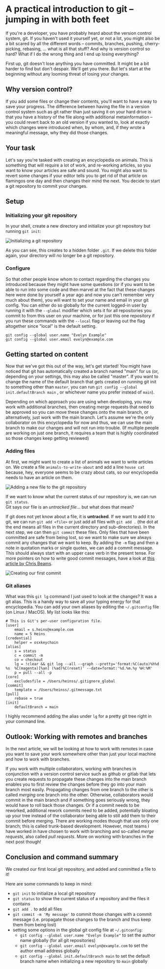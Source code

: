 # A practical introduction to git – jumping in with both feet

If you're a developer, you have probably heard about the version control system, git. If you haven't used it yourself yet, or not a lot, you might also be a bit scared by all the different words – commits, branches, pushing, cherry-picking, rebasing, … what is all that stuff? And why is version control so hard? What if I do the wrong thing and I end up losing everything?

First up, git doesn't lose anything you have committed. It might be a bit harder to find but don't despair. We'll get you there.
But let's start at the beginning without any looming threat of losing your changes.

## Why version control?

If you add some files or change their contents, you'll want to have a way to save your progress. The difference between having the file in a version control system such as git rather than just saving it on your hard drive is that you have a history of the file along with additional metainformation – you could revert back to an old version if you wanted to, look at exactly which changes were introduced when, by whom, and, if they wrote a meaningful message, why they did those changes.

## Your task

Let's say you're tasked with creating an encyclopedia on animals. This is something that will require a lot of work, and re-working articles, so you want to know your articles are safe and sound. You might also want to revert some changes if your editor tells you to get rid of that article on flamingos one day and then changes their mind the next. You decide to start a git repository to commit your changes.

## Setup

### Initializing your git repository

In your shell, create a new directory and initialize your git repository but running `git init`:

![Initializing a git repository](initialize-git.png)

As you can see, this creates to a hidden folder `.git`. If we delete this folder again, your directory will no longer be a git repository.

### Configure

So that other people know whom to contact regarding the changes you introduced because they might have some questions (or if you want to be able to run into some code and then marvel at the fact that these changes here were done by yourself a year ago and now you can't remember very much about them), you will want to set your name and email in your git config.
You can either do so globally for the current logged-in user by running it with the `--global` modifier which sets it for all repositories you commit to from this user on your machine, or for just this one repository if you run these commands with the `--local` flag or leaving out the flag altogether since "local" is the default setting.

```shell
git config --global user.name "Evelyn Example"
git config --global user.email evelyn@example.com
```

## Getting started on content

Now that we've got this out of the way, let's get started!
You might have noticed that git has automatically created a branch named "main" for us (or, depending on your settings, this may also be called "master". If you want to change the name of the default branch that gets created on running git init to something other than `master`, you can run `git config --global init.defaultBranch main` , or whichever name you prefer instead of `main`).

Depending on which approach you are using when developing, you may work with additional branches, then creating merge requests that need to be approved so you can move these changes onto the main branch, or alternatively, just work with the main branch.
Let's assume we're the only collaborator on this encyclopedia for now and thus, we can use the main branch to make our changes and will not run into trouble. (If multiple people are working on just one branch, it requires a team that is highly coordinated so those changes keep getting reviewed)

### Adding files

At first, we might want to create a list of animals we want to write articles on. We create a file `animals-to-write-about` and add a line `house cat` because, hey, everyone seems to be crazy about cats, so our encyclopedia needs to have an article on them.

![Adding a new file to the git repository](untracked-file.png)

If we want to know what the current status of our repository is, we can run `git status`.\
Git says our file is an *untracked file*… but what does that mean?

If git does not yet know about a file, it is **untracked**. If we want to add it to git, we can run `git add <file>` or just add all files with `git add .` (the dot at the end means all files in the current directory and sub-directories). In the next step, we can then `git commit` these files. Only files that have been committed are safe from being lost, so we want to make sure we always commit any changes that we want to keep.
By adding the `-m` flag and then a note in quotation marks or single quotes, we can add a commit message. This should always start with an upper case verb in the present tense. For more pointers on how to write good commit messages, have a look at [this article by Chris Beams](https://chris.beams.io/posts/git-commit/).

![Creating our first commit](first-commit.png)

### Git aliases

What was this `git lg` command I just used to look at the changes? It was a git alias. This is a handy way to save all your typing energy for that encyclopedia.
You can add your own aliases by editing the `~/.gitconfig` file (on Linux / MacOS). My list looks like this:

```shell
# This is Git's per-user configuration file.
[user]
	email = s.heins@example.com
	name = S Heins
[credential]
	helper = osxkeychain
[alias]
	s = status
	c = commit -m
	co = checkout
	lg = !clear && git log --all --graph --pretty='format:%C(auto)%h%d %s  %C(magenta)[%an] (%ad)%C(reset)' --date=format:'%d.%m.%y %H:%M'
	p = pull --all -p
[core]
	excludesfile = /Users/heinss/.gitignore_global
[commit]
	template = /Users/heinss/.gitmessage.txt
[pull]
	rebase = true
[init]
	defaultBranch = main
```

I highly recommend adding the alias under `lg` for a pretty git tree right in your command line.

## Outlook: Working with remotes and branches

In the next article, we will be looking at how to work with remotes in case you want to save your work somewhere other than just your local machine and how to work with branches.

If you work with multiple collaborators, working with branches in conjunction with a version control service such as github or gitlab that lets you create requests to propagate these changes into the main branch enables you to first review the changes before they go into your main branch most easily. Propagating changes from one branch to the other is called *merging* one branch into the other.
Otherwise, collaborators would commit in the main branch and if something goes seriously wrong, they would have to roll back those changes. Or if a commit needs to be reworked, additional rework commits need to be added, potentially bloating up your tree instead of the collaborator being able to still add them to their commit before merging. There are working modes though that use only one branch; this is called trunk-based development.
However, most teams I have worked in have chosen to work with branching and so-called *merge requests*, also called *pull requests*.
More on working with branches in the next post though!

## Conclusion and command summary

We created our first local git repository, and added and committed a file to it!

Here are some commands to keep in mind:

* `git init` to initialize a local git repository
* `git status` to show the current status of a repository and the files it contains
* `git add .` to add all files
* `git commit -m 'My message'` to commit those changes with a commit message (i.e. propagate those changes to the branch and thus keep them from being lost)
* setting some options in the global git config file at `~/.gitconfig`:
  * `git config --global user.name "Evelyn Example"` to set the author name globally (for all git repositories)
  * `git config --global user.email evelyn@example.com` to set the author email address globally
  * `git config --global init.defaultBranch main` to set the default branch name when initializing a new repository to `main` globally
